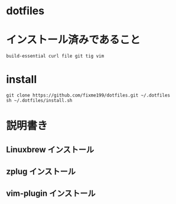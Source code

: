 # dotfiles

# インストール済みであること

```
build-essential curl file git tig vim
```

# install

```
git clone https://github.com/fixme199/dotfiles.git ~/.dotfiles
sh ~/.dotfiles/install.sh
```

# 説明書き
## Linuxbrew インストール

## zplug インストール

## vim-plugin インストール
